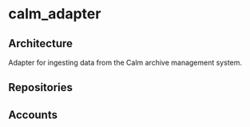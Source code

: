 # calm_adapter

## Architecture

Adapter for ingesting data from the Calm archive management system.

## Repositories

## Accounts
